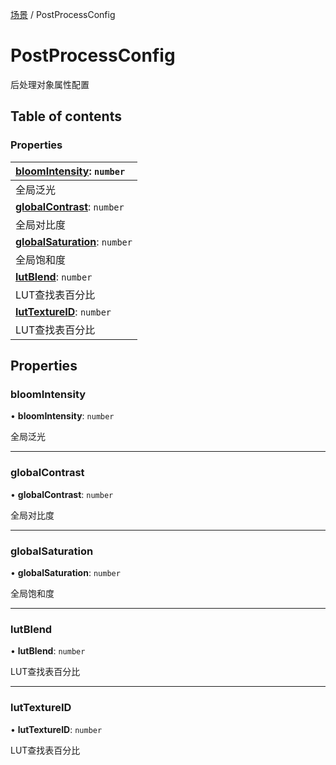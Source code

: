 [场景](../groups/场景.场景.md) / PostProcessConfig

# PostProcessConfig <Badge type="tip" text="Class" /> <Score text="PostProcessConfig" />

后处理对象属性配置

## Table of contents

### Properties <Score text="Properties" /> 
| **[bloomIntensity](mw.PostProcessConfig.md#bloomintensity)**: `number`  |
| :-----|
| 全局泛光|
| **[globalContrast](mw.PostProcessConfig.md#globalcontrast)**: `number`  |
| 全局对比度|
| **[globalSaturation](mw.PostProcessConfig.md#globalsaturation)**: `number`  |
| 全局饱和度|
| **[lutBlend](mw.PostProcessConfig.md#lutblend)**: `number`  |
| LUT查找表百分比|
| **[lutTextureID](mw.PostProcessConfig.md#luttextureid)**: `number`  |
| LUT查找表百分比|

## Properties

### bloomIntensity <Score text="bloomIntensity" /> 

• **bloomIntensity**: `number`

全局泛光

___

### globalContrast <Score text="globalContrast" /> 

• **globalContrast**: `number`

全局对比度

___

### globalSaturation <Score text="globalSaturation" /> 

• **globalSaturation**: `number`

全局饱和度

___

### lutBlend <Score text="lutBlend" /> 

• **lutBlend**: `number`

LUT查找表百分比

___

### lutTextureID <Score text="lutTextureID" /> 

• **lutTextureID**: `number`

LUT查找表百分比
